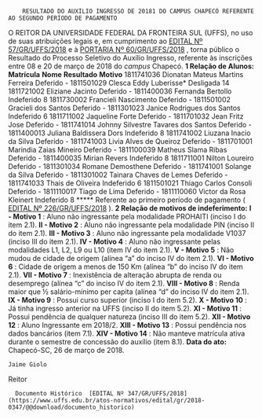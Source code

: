         RESULTADO DO AUXÍLIO INGRESSO DE 20181 DO CAMPUS CHAPECÓ REFERENTE AO SEGUNDO PERÍODO DE PAGAMENTO  

 O REITOR DA UNIVERSIDADE FEDERAL DA FRONTEIRA SUL (UFFS), no uso de suas atribuições legais e, em cumprimento ao [EDITAL Nº 57/GR/UFFS/2018](https://www.uffs.edu.br/atos-normativos/edital/gr/2018-0057)  e à [PORTARIA Nº 60/GR/UFFS/2018](https://www.uffs.edu.br/atos-normativos/portaria/gr/2018-0060)  , torna público o Resultado do Processo Seletivo do Auxílio Ingresso, referente às inscrições entre 08 e 20 de março de 2018 do *campus* Chapecó.  **1 Relação de Alunos:**      **Matrícula**    **Nome**    **Resultado**    **Motivo**      1811741036   Dionatan Mateus Martins Ferreira   Deferido   -     1811501029   Clesca Eddy Luberisse*   Desligada   14     1811721002   Eliziane Jacinto   Deferido   -     1811400036   Fernanda Bertollo   Indeferido   8     1811730002   Francieli Nascimento   Deferido   -     1811501002   Gracieli dos Santos   Deferido   -     1811301023   Janice Rodrigues dos Santos   Indeferido   6     1811711002   Jaqueline Forte   Deferido   -     1811701032   Jean Fritz Jose   Deferido   -     1811741014   Johnny Silvestre Tavares dos Santos   Deferido   -     1811400013   Juliana Baldissera Dors   Indeferido   8     1811741002   Liuzana Inacio da Silva   Deferido   -     1811741003   Livia Alves de Queiroz   Deferido   -     1811701001   Marindia Zaias Mineiro   Deferido   -     1811100039   Matheus Slama Ribas   Deferido   -     1811400035   Mirian Revers   Indeferido   8     1811711001   Nilton Loureiro   Deferido   -     1811301034   Romane Demosthene   Deferido   -     1811741001   Solange da Silva   Deferido   -     1811301002   Tainara Chaves de Lemes   Deferido   -     1811741033   Thais de Oliveira   Indeferido   6     1811501021   Thiago Carlos Consoli   Deferido   -     1811110017   Tiago de Lima   Deferido   -     1811110060   Victor da Rosa Kleinert   Indeferido   8     ***** Referente ao primeiro período de pagamento ( [EDITAL Nº 226/GR/UFFS/2018](https://www.uffs.edu.br/atos-normativos/edital/gr/2018-0226)  ).  **2 Relação de motivos de indeferimento:**  **I - Motivo 1** : Aluno não ingressante pela modalidade PROHAITI (inciso I do item 2.1). **II - Motivo 2** : Aluno não ingressante pela modalidade PIN (inciso II do item 2.1). **III - Motivo 3** : Aluno não ingressante pela modalidade V1037 (inciso III do item 2.1). **IV - Motivo 4** : Aluno não ingressante pelas modalidades L1, L2, L9 ou L10 (item IV do item 2.1). **V - Motivo 5** : Não mudou de cidade de origem (alínea “a” do inciso IV do item 2.1). **VI - Motivo 6** : Cidade de origem a menos de 150 Km (alínea “b” do inciso IV do item 2.1). **VII - Motivo 7** : Inexistência de alteração abrupta de renda ou desemprego (alínea “c” do inciso IV do item 2.1). **VIII - Motivo 8** : Renda maior que ½ salário-mínimo per capita (alínea “d” do inciso IV do item 2.1). **IX - Motivo 9** : Possui curso superior (inciso I do item 5.2). **X - Motivo 10** : Já tinha ingresso anterior na UFFS (inciso II do item 5.2). **XI - Motivo 11** : Possui pendência de qualquer natureza (inciso III do item 5.2). **XII - Motivo 12** : Aluno Ingressante em 2018/2. **XIII - Motivo 13** : Possui pendência nos dados bancários (item 7.1). **XIV - Motivo 14** : Não manteve matrícula ativa durante o semestre de concessão do auxílio (item 8.1).      **Data do ato:** Chapecó-SC, 26 de março de 2018.   
 

    Jaime Giolo   
 Reitor 

      Documento Histórico  [EDITAL Nº 347/GR/UFFS/2018](https://www.uffs.edu.br/atos-normativos/edital/gr/2018-0347/@@download/documento_historico)     
      